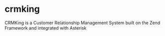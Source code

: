 crmking
=======

CRMKing is a Customer Relationship Management System built on the Zend Framework and integrated with Asterisk